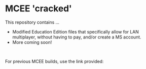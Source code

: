 # MCEE 'cracked'
This repository contains ...
- Modified Education Edition files that specifically allow for LAN multiplayer, without having to pay, and/or create a MS account.
- More coming soon!
<br>

For previous MCEE builds, use the link provided:
